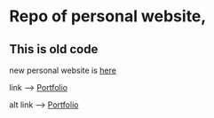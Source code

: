 # Repo of personal website,

## This is old code
new personal website is [here](https://github.com/kairavb/kairavdev)

link --> [Portfolio](kairav.pages.dev)

alt link --> [Portfolio](kairav.dev)
